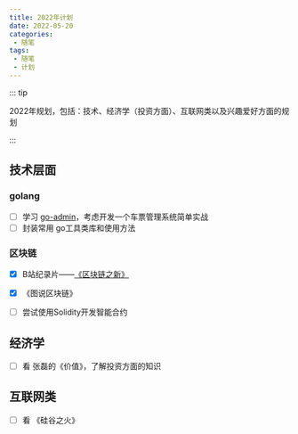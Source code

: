 ```yaml
---
title: 2022年计划
date: 2022-05-20
categories:
 - 随笔
tags:
 - 随笔
 - 计划
---
```


::: tip

2022年规划，包括：技术、经济学（投资方面）、互联网类以及兴趣爱好方面的规划

:::

<!-- more -->

## 技术层面

### golang

- [ ] 学习 [go-admin](https://github.com/go-admin-team/go-admin)，考虑开发一个车票管理系统简单实战
- [ ] 封装常用 go工具类库和使用方法

### 区块链

- [x] B站纪录片——[《区块链之新》](https://www.bilibili.com/bangumi/play/ep290332?spm_id_from=333.337.0.0&from_spmid=666.25.episode.0)
- [x] 《图说区块链》
- [ ] 尝试使用Solidity开发智能合约



## 经济学

- [ ] 看 张磊的《价值》，了解投资方面的知识



## 互联网类

- [ ] 看 《硅谷之火》

















